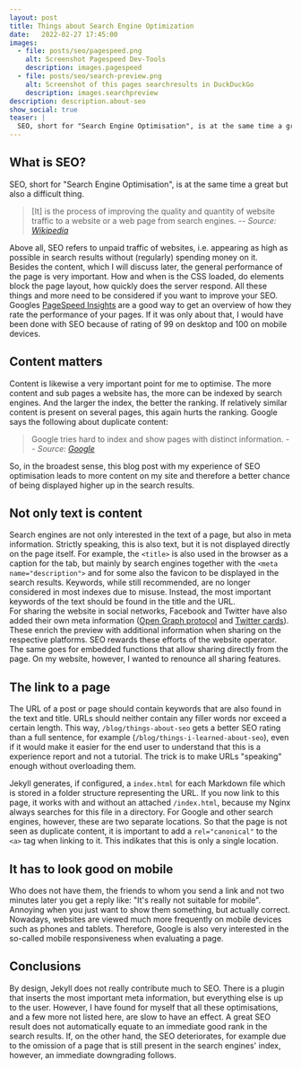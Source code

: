 ```yaml
---
layout: post
title: Things about Search Engine Optimization
date:   2022-02-27 17:45:00
images:
  - file: posts/seo/pagespeed.png
    alt: Screenshot Pagespeed Dev-Tools
    description: images.pagespeed
  - file: posts/seo/search-preview.png
    alt: Screenshot of this pages searchresults in DuckDuckGo
    description: images.searchpreview
description: description.about-seo
show_social: true
teaser: |
  SEO, short for "Search Engine Optimisation", is at the same time a great but also a difficult thing. It is the process...
---
```


## What is SEO?

SEO, short for "Search Engine Optimisation", is at the same time a great but also a difficult thing.

> \[It\] is the process of improving the quality and quantity of website traffic to a website or a web page from search engines.
> <cite>-- Source: [Wikipedia](https://en.wikipedia.org/wiki/Search_engine_optimization)</cite>

Above all, SEO refers to unpaid traffic of websites, i.e. appearing as high as possible in search results without (regularly) spending money on it.  
Besides the content, which I will discuss later, the general performance of the page is very important. How and when is the CSS loaded, do elements block the page layout, how quickly does the server respond. All these things and more need to be considered if you want to improve your SEO.  
Googles [PageSpeed Insights](http://pagespeed.web.dev/) are a good way to get an overview of how they rate the performance of your pages. If it was only about that, I would have been done with SEO because of rating of 99 on desktop and 100 on mobile devices.

## Content matters

Content is likewise a very important point for me to optimise. The more content and sub pages a website has, the more can be indexed by search engines. And the larger the index, the better the ranking. If relatively similar content is present on several pages, this again hurts the ranking. Google says the following about duplicate content:

> Google tries hard to index and show pages with distinct information.
> <cite>-- Source: [Google](https://developers.google.com/search/docs/advanced/guidelines/duplicate-content?hl=en&visit_id=637810316108825221-1174314324&rd=1)</cite>

So, in the broadest sense, this blog post with my experience of SEO optimisation leads to more content on my site and therefore a better chance of being displayed higher up in the search results.

## Not only text is content

Search engines are not only interested in the text of a page, but also in meta information. Strictly speaking, this is also text, but it is not displayed directly on the page itself. For example, the `<title>` is also used in the browser as a caption for the tab, but mainly by search engines together with the `<meta name="description">` and for some also the favicon to be displayed in the search results. Keywords, while still recommended, are no longer considered in most indexes due to misuse. Instead, the most important keywords of the text should be found in the title and the URL.  
For sharing the website in social networks, Facebook and Twitter have also added their own meta information ([Open Graph protocol](https://ogp.me) and [Twitter cards](https://developer.twitter.com/en/docs/twitter-for-websites/cards/overview/markup)). These enrich the preview with additional information when sharing on the respective platforms. SEO rewards these efforts of the website operator. The same goes for embedded functions that allow sharing directly from the page. On my website, however, I wanted to renounce all sharing features.

## The link to a page

The URL of a post or page should contain keywords that are also found in the text and title. URLs should neither contain any filler words nor exceed a certain length. This way, `/blog/things-about-seo` gets a better SEO rating than a full sentence, for example (`/blog/things-i-learned-about-seo`), even if it would make it easier for the end user to understand that this is a experience report and not a tutorial. The trick is to make URLs "speaking" enough without overloading them.  

Jekyll generates, if configured, a `index.html` for each Markdown file which is stored in a folder structure representing the URL. If you now link to this page, it works with and without an attached `/index.html`, because my Nginx always searches for this file in a directory. For Google and other search engines, however, these are two separate locations. So that the page is not seen as duplicate content, it is important to add a `rel="canonical"` to the `<a>` tag when linking to it. This indikates that this is only a single location.

## It has to look good on mobile

Who does not have them, the friends to whom you send a link and not two minutes later you get a reply like: "It's really not suitable for mobile". Annoying when you just want to show them something, but actually correct. Nowadays, websites are viewed much more frequently on mobile devices such as phones and tablets. Therefore, Google is also very interested in the so-called mobile responsiveness when evaluating a page.

## Conclusions

By design, Jekyll does not really contribute much to SEO. There is a plugin that inserts the most important meta information, but everything else is up to the user. However, I have found for myself that all these optimisations, and a few more not listed here, are slow to have an effect. A great SEO result does not automatically equate to an immediate good rank in the search results. If, on the other hand, the SEO deteriorates, for example due to the omission of a page that is still present in the search engines' index, however, an immediate downgrading follows.
